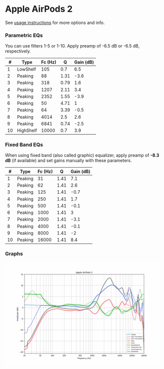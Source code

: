 # Apple AirPods 2
See [usage instructions](https://github.com/jaakkopasanen/AutoEq#usage) for more options and info.

### Parametric EQs
You can use filters 1-5 or 1-10. Apply preamp of -6.5 dB or -6.5 dB, respectively.

|   # | Type      |   Fc (Hz) |    Q |   Gain (dB) |
|-----|-----------|-----------|------|-------------|
|   1 | LowShelf  |       105 | 0.7  |         6.5 |
|   2 | Peaking   |        88 | 1.31 |        -3.6 |
|   3 | Peaking   |       318 | 0.79 |         1.6 |
|   4 | Peaking   |      1207 | 2.11 |         3.4 |
|   5 | Peaking   |      2352 | 1.55 |        -3.9 |
|   6 | Peaking   |        50 | 4.71 |         1   |
|   7 | Peaking   |        64 | 3.39 |        -0.5 |
|   8 | Peaking   |      4014 | 2.5  |         2.6 |
|   9 | Peaking   |      6841 | 0.74 |        -2.5 |
|  10 | HighShelf |     10000 | 0.7  |         3.9 |

### Fixed Band EQs
When using fixed band (also called graphic) equalizer, apply preamp of **-8.3 dB** (if available) and set gains manually with these parameters.

|   # | Type    |   Fc (Hz) |    Q |   Gain (dB) |
|-----|---------|-----------|------|-------------|
|   1 | Peaking |        31 | 1.41 |         7.1 |
|   2 | Peaking |        62 | 1.41 |         2.6 |
|   3 | Peaking |       125 | 1.41 |        -0.7 |
|   4 | Peaking |       250 | 1.41 |         1.7 |
|   5 | Peaking |       500 | 1.41 |        -0.1 |
|   6 | Peaking |      1000 | 1.41 |         3   |
|   7 | Peaking |      2000 | 1.41 |        -3.1 |
|   8 | Peaking |      4000 | 1.41 |        -0.1 |
|   9 | Peaking |      8000 | 1.41 |        -2   |
|  10 | Peaking |     16000 | 1.41 |         8.4 |

### Graphs
![](./Apple%20AirPods%202.png)
